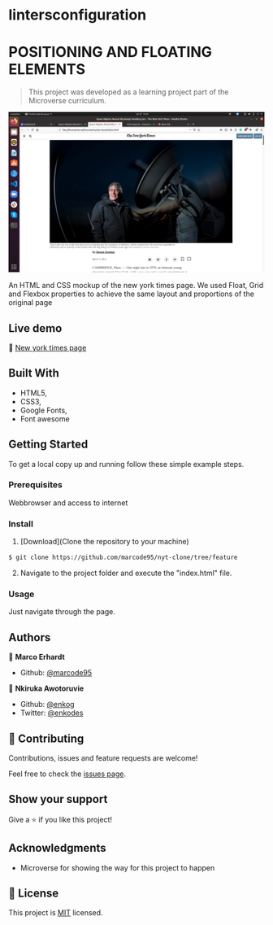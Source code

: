 # lintersconfiguration


# POSITIONING AND FLOATING ELEMENTS

> This project was developed as a learning project part of the Microverse curriculum.

![screenshot](./img/screenshot.png)

An HTML and CSS mockup of the new york times page. We used Float, Grid and Flexbox properties to achieve the same layout and proportions of the original page

## Live demo

🔗 [New york times page](https://rawcdn.githack.com/marcode95/nyt-clone/77cd2fab057a374ec1c5c2d89aacb501b53af140/index.html)

## Built With

- HTML5,
- CSS3,
- Google Fonts,
- Font awesome


## Getting Started

To get a local copy up and running follow these simple example steps.

### Prerequisites

Webbrowser and access to internet

### Install

1) [Download](Clone the repository to your machine)

```sh
$ git clone https://github.com/marcode95/nyt-clone/tree/feature 
```

2) Navigate to the project folder and execute the "index.html" file.

### Usage

Just navigate through the page.

## Authors

👤 **Marco Erhardt**

- Github: [@marcode95](https://github.com/marcode95)



👤 **Nkiruka Awotoruvie**

- Github: [@enkog](https://github.com/enkog)
- Twitter: [@enkodes](https://twitter.com/enkodes)


## 🤝 Contributing

Contributions, issues and feature requests are welcome!

Feel free to check the [issues page](issues/).

## Show your support

Give a ⭐️ if you like this project!

## Acknowledgments

- Microverse for showing the way for this project to happen

## 📝 License

This project is [MIT](lic.url) licensed.
